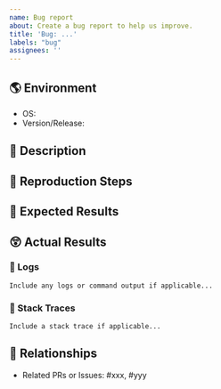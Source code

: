 ```yaml
---
name: Bug report
about: Create a bug report to help us improve.
title: 'Bug: ...'
labels: "bug"
assignees: ''
---
```

## 🌎 Environment

- OS: <!-- [e.g. macOS, linux] -->
- Version/Release: <!-- [e.g. 1.0.2] -->

## 💬 Description

<!-- A clear and concise description of what the bug is. -->

## 🦶 Reproduction Steps

<!-- 
Steps to reproduce the behavior, provide an example of the command line issued:

1. Do this...
2. Run this `swift run xcresult-issues ...`
3. Etc.

-->

## 🤔 Expected Results

<!-- A clear and concise description of what you expected to happen. -->

## 😲 Actual Results

<!-- A clear and concise description of what actually happened. -->

### 🌳 Logs

```text
Include any logs or command output if applicable...
```

### 📄 Stack Traces

```text
Include a stack trace if applicable...
```

## 🤝 Relationships

- Related PRs or Issues: #xxx, #yyy
